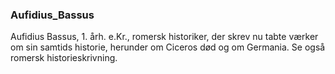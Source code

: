 ### Aufidius_Bassus


Aufidius Bassus, 1. årh. e.Kr., romersk historiker, der skrev nu tabte værker om sin samtids historie, herunder om Ciceros død og om Germania. Se også romersk historieskrivning.